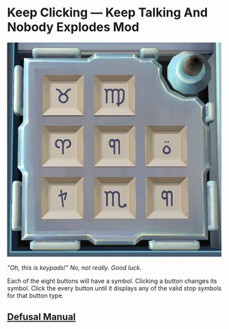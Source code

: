# Keep Clicking — Keep Talking And Nobody Explodes Mod

![](Assets/Preview.png)

_"Oh, this is keypads!" No, not really. Good luck._

Each of the eight buttons will have a symbol. Clicking a button changes its symbol. Click the every button until it displays any of the valid stop symbols for that button type.

## [Defusal Manual](Manual/pdfs/Modules/Keep%20Clicking.pdf)
